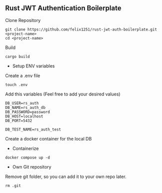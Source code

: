 ## Rust JWT Authentication Boilerplate

Clone Repository

```
git clone https://github.com/felix1251/rust-jwt-auth-boilerplate.git <project-name>
cd <project-name>
```

Build

```
cargo build
```

- Setup ENV variables

Create a .env file

```
touch .env
```

Add this variables (Feel free to add your desired values)

```
DB_USER=rs_auth
DB_NAME=rs_auth_db
DB_PASSWORD=password
DB_HOST=localhost
DB_PORT=5432

DB_TEST_NAME=rs_auth_test
```

Create a docker container for the local DB

- Containerize

```
docker compose up -d
```

- Own Git repository

Remove git folder, so you can add it to your own repo later.

```
rm .git
```
